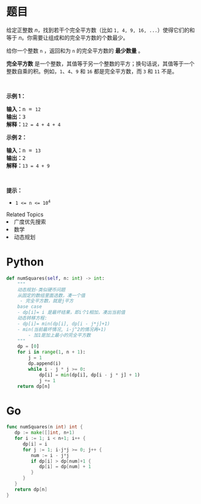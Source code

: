 # 题目
<p>给定正整数 <em>n</em>，找到若干个完全平方数（比如 <code>1, 4, 9, 16, ...</code>）使得它们的和等于<em> n</em>。你需要让组成和的完全平方数的个数最少。</p>

<p>给你一个整数 <code>n</code> ，返回和为 <code>n</code> 的完全平方数的 <strong>最少数量</strong> 。</p>

<p><strong>完全平方数</strong> 是一个整数，其值等于另一个整数的平方；换句话说，其值等于一个整数自乘的积。例如，<code>1</code>、<code>4</code>、<code>9</code> 和 <code>16</code> 都是完全平方数，而 <code>3</code> 和 <code>11</code> 不是。</p>

<p> </p>

<p><strong>示例 1：</strong></p>

<pre>
<strong>输入：</strong>n = <code>12</code>
<strong>输出：</strong>3 
<strong>解释：</strong><code>12 = 4 + 4 + 4</code></pre>

<p><strong>示例 2：</strong></p>

<pre>
<strong>输入：</strong>n = <code>13</code>
<strong>输出：</strong>2
<strong>解释：</strong><code>13 = 4 + 9</code></pre>
 

<p><strong>提示：</strong></p>

<ul>
	<li><code>1 <= n <= 10<sup>4</sup></code></li>
</ul>
<div><div>Related Topics</div><div><li>广度优先搜索</li><li>数学</li><li>动态规划</li></div></div>

# Python

```python
def numSquares(self, n: int) -> int:
    """
    动态规划-类似硬币问题
    从固定的数组里面选数，凑一个值
     - 完全平方数，就是j平方
    base case
    - dp[i]= i 是最坏结果，即i个1相加，凑出当前值
    动态转移方程:
    - dp[i]= min(dp[i], dp[i - j*j]+1)
    - min(当前最坏情况, i-j^2的情况再+1)
        - 加1是加上最小的完全平方数
    """
    dp = [0]
    for i in range(1, n + 1):
        j = 1
        dp.append(i)
        while i - j * j >= 0:
            dp[i] = min(dp[i], dp[i - j * j] + 1)
            j += 1
    return dp[n]
```



# Go

```go
func numSquares(n int) int {
   dp := make([]int, n+1)
   for i := 1; i < n+1; i++ {
      dp[i] = i
      for j := 1; i-j*j >= 0; j++ {
         num := i - j*j
         if dp[i] > dp[num]+1 {
            dp[i] = dp[num] + 1
         }
      }
   }
   return dp[n]
}
```